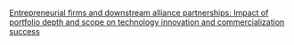 [Entrepreneurial firms and downstream alliance partnerships: Impact of portfolio depth and scope on technology innovation and commercialization success](https://journals.sagepub.com/doi/abs/10.1111/j.1937-5956.2012.01410.x)
 